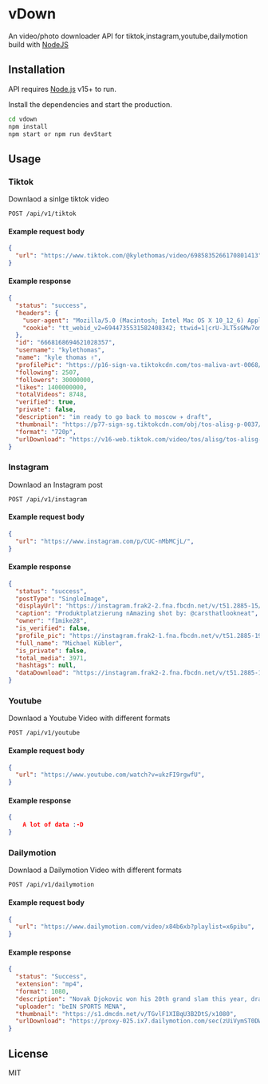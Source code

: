 # vDown

An video/photo downloader API for tiktok,instagram,youtube,dailymotion build with [NodeJS](https://nodejs.org)

## Installation

API requires [Node.js](https://nodejs.org/) v15+ to run.

Install the dependencies and start the production.

```sh
cd vdown
npm install
npm start or npm run devStart
```

## Usage
### Tiktok
Downlaod a sinlge tiktok video
```endpoint
POST /api/v1/tiktok
```
#### Example request body

```json
{
  "url": "https://www.tiktok.com/@kylethomas/video/6985835266170801413",
}
```
#### Example response

```json
{
  "status": "success",
  "headers": {
    "user-agent": "Mozilla/5.0 (Macintosh; Intel Mac OS X 10_12_6) AppleWebKit/537.36 (KHTML, like Gecko) Chrome/90.0.4430.93 Safari/537.36",
    "cookie": "tt_webid_v2=6944735531582408342; ttwid=1|crU-JLT5sGMw7om4VQdqlna-YFl4W7OKMthr6lN0TnI|1632157694|5cf89f5bead69bfd44edce254185547bc000ecc2fffb4b0f3d89218ca36a7bbf; tt_webid=6944735531582408342; tt_csrf_token=WansLw5C2sso0MUlwJS1D-8d"
  },
  "id": "6668168694621028357",
  "username": "kylethomas",
  "name": "kyle thomas ✌️",
  "profilePic": "https://p16-sign-va.tiktokcdn.com/tos-maliva-avt-0068/203d6cdf5c9bb0c8e91a2fd83b0633da~c5_1080x1080.jpeg?x-expires=1632243600&x-signature=W2tQaRJjPfpkxBKVk2BqpG7qG9M%3D",
  "following": 2507,
  "followers": 30000000,
  "likes": 1400000000,
  "totalVideos": 8748,
  "verified": true,
  "private": false,
  "description": "im ready to go back to moscow ✈️ draft",
  "thumbnail": "https://p77-sign-sg.tiktokcdn.com/obj/tos-alisg-p-0037/7aadd261674f494c909a49446e0c5dd4?x-expires=1632178800&x-signature=dZR9NiOU6sNlKmbQ5p8jYykIRAY%3D",
  "format": "720p",
  "urlDownload": "https://v16-web.tiktok.com/video/tos/alisg/tos-alisg-pve-0037c001/97a2602a6ac14b2c812d92083117d800/?a=1988&br=3666&bt=1833&cd=0%7C0%7C1&ch=0&cr=0&cs=0&cv=1&dr=0&ds=3&er=&expire=1632179303&ft=9wMeRexI4kag3&l=20210920170814010245015153458BD196&lr=tiktok_m&mime_type=video_mp4&net=0&pl=0&policy=3&qs=0&rc=amQ6dGQ6ZmRkNjMzODczNEApOWlkZzZmNDxoNzVpNzs6Z2djXmdwcjRfbG1gLS1kMS1zc2NgNDA1NS5gNTAzNWI0MjE6Yw%3D%3D&signature=103caf670bc116f0ac030e6f14a3c7c5&tk=0&vl=&vr="
}
```
### Instagram
Downlaod an Instagram post
```endpoint
POST /api/v1/instagram
```
#### Example request body
```json
{
  "url": "https://www.instagram.com/p/CUC-nMbMCjL/",
}
```
#### Example response

```json
{
  "status": "success",
  "postType": "SingleImage",
  "displayUrl": "https://instagram.frak2-2.fna.fbcdn.net/v/t51.2885-15/e35/s1080x1080/242338240_535059044245964_4865423514810706670_n.jpg?_nc_ht=instagram.frak2-2.fna.fbcdn.net&_nc_cat=108&_nc_ohc=oVxcNBbcig8AX--wZwm&edm=AABBvjUBAAAA&ccb=7-4&oh=7831d184edf3f266c656155c1c22f7ac&oe=614FF4D4&_nc_sid=83d603",
  "caption": "Produktplatzierung nAmazing shot by: @carsthatlookneat",
  "owner": "f1mike28",
  "is_verified": false,
  "profile_pic": "https://instagram.frak2-1.fna.fbcdn.net/v/t51.2885-19/s150x150/11887161_435960986528946_1725078305_a.jpg?_nc_ht=instagram.frak2-1.fna.fbcdn.net&_nc_ohc=157SmdOp5rQAX9yThpz&edm=AABBvjUBAAAA&ccb=7-4&oh=78c4f641e931cbe0bd99c90e4ce1f669&oe=61505DAF&_nc_sid=83d603",
  "full_name": "Michael Kübler",
  "is_private": false,
  "total_media": 3971,
  "hashtags": null,
  "dataDownload": "https://instagram.frak2-2.fna.fbcdn.net/v/t51.2885-15/e35/s1080x1080/242338240_535059044245964_4865423514810706670_n.jpg?_nc_ht=instagram.frak2-2.fna.fbcdn.net&_nc_cat=108&_nc_ohc=oVxcNBbcig8AX--wZwm&edm=AABBvjUBAAAA&ccb=7-4&oh=7831d184edf3f266c656155c1c22f7ac&oe=614FF4D4&_nc_sid=83d603"
}
```
### Youtube
Downlaod a Youtube Video with different formats
```endpoint
POST /api/v1/youtube
```
#### Example request body
```json
{
  "url": "https://www.youtube.com/watch?v=ukzFI9rgwfU",
}
```
#### Example response

```json
{
    A lot of data :-D
}
```

### Dailymotion
Downlaod a Dailymotion Video with different formats
```endpoint
POST /api/v1/dailymotion
```
#### Example request body
```json
{
  "url": "https://www.dailymotion.com/video/x84b6xb?playlist=x6pibu",
}
```
#### Example response

```json
{
  "status": "Success",
  "extension": "mp4",
  "format": 1080,
  "description": "Novak Djokovic won his 20th grand slam this year, drawing level with both Roger Federer and Rafael Nadal.",
  "uploader": "beIN SPORTS MENA",
  "thumbnail": "https://s1.dmcdn.net/v/TGvlF1XIBqU3B2DtS/x1080",
  "urlDownload": "https://proxy-025.ix7.dailymotion.com/sec(zUiVymST0DWF2IpU0UHfRMJrW3p5ns9lJdOI5SiojTLgsnB2SSxIc7MsdvvIeanqi9A1baY3HmQMxPlHQLGHMA)/video/360/079/490970063_mp4_h264_aac_fhd.mp4"
}
```

## License

MIT